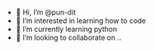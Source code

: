 - 👋 Hi, I’m @pun-dit
- 👀 I’m interested in learning how to code
- 🌱 I’m currently learning python
- 💞️ I’m looking to collaborate on ..

<!---
pun-dit/pun-dit is a ✨ special ✨ repository because its `README.md` (this file) appears on your GitHub profile.
You can click the Preview link to take a look at your changes.
--->
